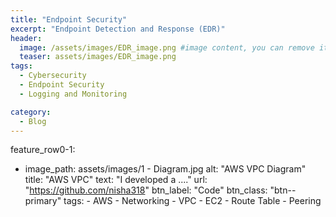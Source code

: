 ```yaml
---
title: "Endpoint Security"
excerpt: "Endpoint Detection and Response (EDR)"
header:
  image: /assets/images/EDR_image.png #image content, you can remove it if you want
  teaser: assets/images/EDR_image.png
tags:
  - Cybersecurity
  - Endpoint Security
  - Logging and Monitoring

category:
  - Blog
---
```


feature_row0-1:
  - image_path: assets/images/1 - Diagram.jpg
    alt: "AWS VPC Diagram"
    title: "AWS VPC"
    text: "I developed a ...."
    url: "https://github.com/nisha318"
    btn_label: "Code"
    btn_class: "btn--primary"
    tags:
        - AWS
        - Networking
        - VPC
        - EC2
        - Route Table
        - Peering